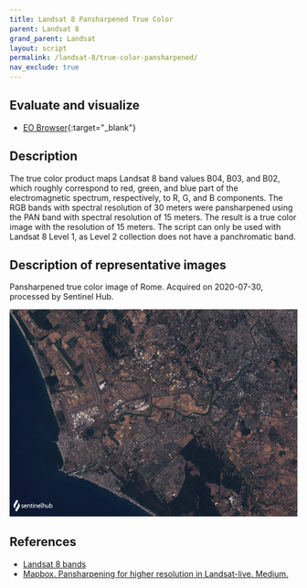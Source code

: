 ```yaml
---
title: Landsat 8 Pansharpened True Color
parent: Landsat 8
grand_parent: Landsat
layout: script
permalink: /landsat-8/true-color-pansharpened/
nav_exclude: true
---
```



## Evaluate and visualize

- [EO Browser](https://sentinelshare.page.link/BjFa){:target="_blank"}   

## Description

The true color product maps Landsat 8 band values B04, B03, and B02, which roughly correspond to red, green, and blue part of the electromagnetic spectrum, respectively, to R, G, and B components. The RGB bands with spectral resolution of 30 meters were pansharpened using the PAN band with spectral resolution of 15 meters. The result is a true color image with the resolution of 15 meters. The script can only be used with Landsat 8 Level 1, as Level 2 collection does not have a panchromatic band. 

## Description of representative images

Pansharpened true color image of Rome. Acquired on 2020-07-30, processed by Sentinel Hub. 

![L8 NDVI](fig/fig1.png)

## References

-  [Landsat 8 bands](https://landsat.gsfc.nasa.gov/landsat-8/landsat-8-bands)
-  [Mapbox. Pansharpening for higher resolution in Landsat-live. Medium.](https://blog.mapbox.com/pansharpening-for-higher-resolution-in-landsat-live-e4717cd7c356)


 